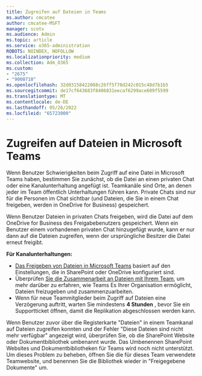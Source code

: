 ```yaml
---
title: Zugreifen auf Dateien in Teams
ms.author: cmcatee
author: cmcatee-MSFT
manager: scotv
ms.audience: Admin
ms.topic: article
ms.service: o365-administration
ROBOTS: NOINDEX, NOFOLLOW
ms.localizationpriority: medium
ms.collection: Adm_O365
ms.custom:
- "2675"
- "9000710"
ms.openlocfilehash: 32d03158422088c26ff5f70d242c015c48d7b1b5
ms.sourcegitcommit: de17cf643683f8406831eecaf6299ace609f5599
ms.translationtype: MT
ms.contentlocale: de-DE
ms.lasthandoff: 05/26/2022
ms.locfileid: "65723000"
---
```

# <a name="accessing-files-in-microsoft-teams"></a>Zugreifen auf Dateien in Microsoft Teams

Wenn Benutzer Schwierigkeiten beim Zugriff auf eine Datei in Microsoft Teams haben, bestimmen Sie zunächst, ob die Datei an einen privaten Chat oder eine Kanalunterhaltung angefügt ist. Teamkanäle sind Orte, an denen jeder im Team öffentlich Unterhaltungen führen kann. Private Chats sind nur für die Personen im Chat sichtbar (und Dateien, die Sie in einem Chat freigeben, werden in OneDrive for Business) gespeichert.

Wenn Benutzer Dateien in privaten Chats freigeben, wird die Datei auf dem OneDrive for Business des Freigabebenutzers gespeichert. Wenn ein Benutzer einem vorhandenen privaten Chat hinzugefügt wurde, kann er nur dann auf die Dateien zugreifen, wenn der ursprüngliche Besitzer die Datei erneut freigibt.    

**Für Kanalunterhaltungen:**

- [Das Freigeben von Dateien in Microsoft Teams](https://docs.microsoft.com/MicrosoftTeams/sharing-files-in-teams) basiert auf den Einstellungen, die in SharePoint oder OneDrive konfiguriert sind. 
- Überprüfen [Sie die Zusammenarbeit an Dateien mit Ihrem Team](https://support.office.com/article/Collaborate-on-files-with-your-Team-9b200289-dbac-4823-85bd-628a5c7bb0ae), um mehr darüber zu erfahren, wie Teams Es Ihrer Organisation ermöglicht, Dateien freizugeben und zusammenzuarbeiten. 
- Wenn für neue Teammitglieder beim Zugriff auf Dateien eine Verzögerung auftritt, warten Sie mindestens **4 Stunden** , bevor Sie ein Supportticket öffnen, damit die Replikation abgeschlossen werden kann. 

Wenn Benutzer zuvor über die Registerkarte "Dateien" in einem Teamkanal auf Dateien zugreifen konnten und der Fehler "Diese Dateien sind nicht mehr verfügbar" angezeigt wird, überprüfen Sie, ob die SharePoint Website oder Dokumentbibliothek umbenannt wurde. Das Umbenennen SharePoint Websites und Dokumentbibliotheken für Teams wird noch nicht unterstützt. Um dieses Problem zu beheben, öffnen Sie die für dieses Team verwendete Teamwebsite, und benennen Sie die Bibliothek wieder in "Freigegebene Dokumente" um.